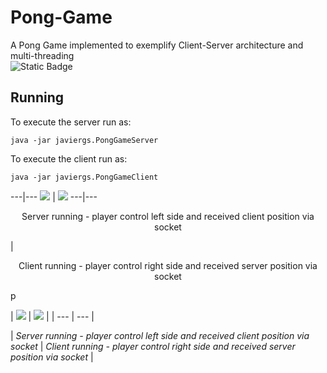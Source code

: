 # Pong-Game
A Pong Game implemented to exemplify Client-Server architecture and multi-threading
<br>
![Static Badge](https://img.shields.io/badge/author-javiergs-orange)

## Running

To execute the server run as:
```
java -jar javiergs.PongGameServer
```

To execute the client run as:
```
java -jar javiergs.PongGameClient
```





---|---
   <img src="https://github.com/CSC308/Pong-Game/assets/3814755/b3dcb362-294e-4ad7-9562-2203557a4f45" size="400"> |  <img src="https://github.com/CSC308/Pong-Game/assets/3814755/ef7e3db3-14c4-4caa-9b61-9aec075682dc" size="400"> 
---|---
<p align="center">Server running - player control left side and received client position via socket</p>  | <p align="center">Client running - player control right side and received server position via socket</p>p


|  <img src="https://github.com/CSC308/Pong-Game/assets/3814755/b3dcb362-294e-4ad7-9562-2203557a4f45" size="400"> |
<img src="https://github.com/CSC308/Pong-Game/assets/3814755/ef7e3db3-14c4-4caa-9b61-9aec075682dc" size="400"> |
| --- | --- |

|
*Server running - player control left side and received client position via socket*
|
*Client running - player control right side and received server position via socket*
|
